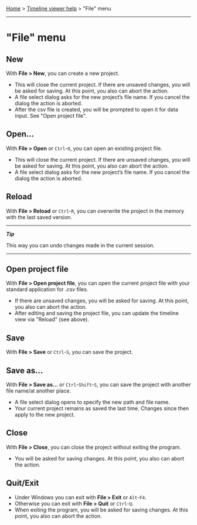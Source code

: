 [Home](..) > [Timeline viewer help](index.md) > "File" menu

---

# "File" menu

## New

With **File > New**, you can create a new project.

- This will close the current project. 
  If there are unsaved changes, you will be asked for saving.
  At this point, you also can abort the action.
- A file select dialog asks for the new project’s file name.
  If you cancel the dialog the action is aborted.
- After the csv file is created, you will be prompted to open it
  for data input. See "Open project file". 

## Open...

With **File > Open** or ``Ctrl``-``O``,
you can open an existing project file.

- This will close the current project. 
  If there are unsaved changes, you will be asked for saving.
  At this point, you also can abort the action.
- A file select dialog asks for the new project’s file name.
  If you cancel the dialog the action is aborted.


## Reload

With **File > Reload** or ``Ctrl``-``R``,
you can overwrite the project in the memory
with the last saved version.

---

***Tip***

This way you can undo changes made in the current session.

---

## Open project file

With **File > Open project file**, you can open the current project file
with your standard application for *.csv* files.

- If there are unsaved changes, you will be asked for saving.
  At this point, you also can abort the action.
- After editing and saving the project file, you can update the
  timeline view via "Reload" (see above).


## Save

With **File > Save** or ``Ctrl``-``S``,
you can save the project.


## Save as...

With **File > Save as...** or ``Ctrl``-``Shift``-``S``,
you can save the project with another file name/at another place.

- A file select dialog opens to specify the new path and file name.
- Your current project remains as saved the last time. Changes since
  then apply to the new project.


## Close

With **File > Close**,
you can close the project without exiting the program.

- You will be asked for saving changes. 
  At this point, you also can abort the action.


## Quit/Exit

-  Under Windows you can exit with **File > Exit** or ``Alt``-``F4``.
-  Otherwise you can exit with **File > Quit** or ``Ctrl``-``Q``.
-  When exiting the program, you will be asked for saving changes.
   At this point, you also can abort the action.
